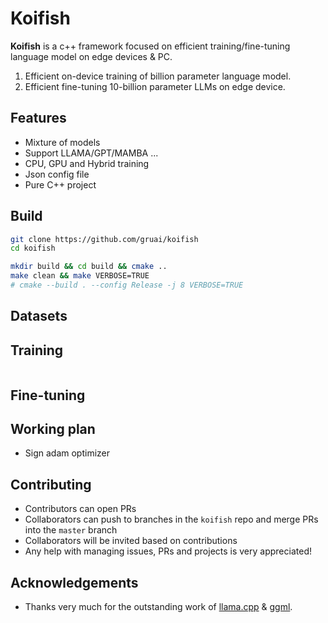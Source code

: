 # Koifish

**Koifish** is a c++ framework focused on efficient training/fine-tuning language model on edge devices & PC. 
1. Efficient  on-device training of billion parameter language model.
2. Efficient  fine-tuning 10-billion parameter LLMs on edge device.

## Features

- Mixture of models
- Support LLAMA/GPT/MAMBA ...
- CPU, GPU and Hybrid training
- Json config file
- Pure C++ project

## Build

```bash
git clone https://github.com/gruai/koifish
cd koifish

mkdir build && cd build && cmake ..
make clean && make VERBOSE=TRUE
# cmake --build . --config Release -j 8 VERBOSE=TRUE
```

## Datasets

## Training

```bash

```

## Fine-tuning



## Working plan
- Sign adam optimizer

## Contributing

- Contributors can open PRs
- Collaborators can push to branches in the `koifish` repo and merge PRs into the `master` branch
- Collaborators will be invited based on contributions
- Any help with managing issues, PRs and projects is very appreciated!
  
## Acknowledgements

* Thanks very much for the outstanding work of [llama.cpp](https://github.com/ggerganov/llama.cpp) & [ggml](https://github.com/ggerganov/ggml).